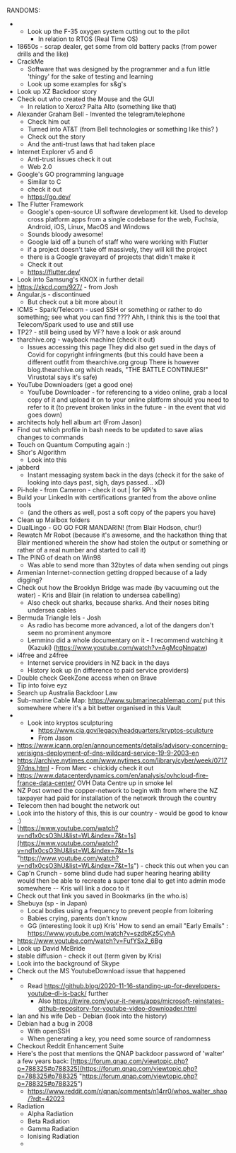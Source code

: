 RANDOMS:
- - Look up the F-35 oxygen system cutting out to the pilot
	- In relation to RTOS (Real Time OS)
- 18650s - scrap dealer, get some from old battery packs (from power drills and the like)
- CrackMe
	- Software that was designed by the programmer and a fun little 'thingy' for the sake of testing and learning
	- Look up some examples for s&g's
- Look up XZ Backdoor story
- Check out who created the Mouse and the GUI
	- In relation to Xerox? Palta Alto (something like that)
- Alexander Graham Bell - Invented the telegram/telephone
	- Check him out
	- Turned into AT&T (from Bell technologies or something like this? )
	- Check out the story
	- And the anti-trust laws that had taken place
- Internet Explorer v5 and 6
	- Anti-trust issues check it out
	- Web 2.0
- Google's GO programming language 
	- Similar to C
	- check it out
	- https://go.dev/
- The Flutter Framework
	- Google's open-source UI software development kit. Used to develop cross platform apps from a single codebase for the web, Fuchsia, Android, iOS, Linux, MacOS and Windows
	- Sounds bloody awesome!
	- Google laid off a bunch of staff who were working with Flutter
	- if a project doesn't take off massively, they will kill the project
	- there is a Google graveyard of projects that didn't make it
	- Check it out
	- https://flutter.dev/
- Look into Samsung's KNOX in further detail
- https://xkcd.com/927/ - from Josh
- Angular.js - discontinued
	- But check out a bit more about it
- ICMS - Spark/Telecom - used SSH or something or rather to do something; see what you can find
	  ???? Ahh, I think this is the tool that Telecom/Spark used to use and still use
- TP2? - still being used by VF? have a look or ask around
- tharchive.org - wayback machine (check it out)
	- Issues accessing this page
	  They did also get sued in the days of Covid for copyright infringments (but this could have been a different outfit from thearchive.org group
	  There is however blog.thearchive.org which reads, "THE BATTLE CONTINUES!"
	  Virustotal says it's safe)
- YouTube Downloaders (get a good one)
	- YouTube Downloader - for referencing to a video online, grab a local copy of it and upload it on to your online platform should you need to refer to it (to prevent broken links in the future - in the event that vid goes down)
- architects holy hell album art (From Jason)
- Find out which profile in bash needs to be updated to save alias changes to commands
- Touch on Quantum Computing again :) 
- Shor's Algorithm
	- Look into this
- jabberd
	- Instant messaging system back in the days (check it for the sake of looking into days past, sigh, days passed... xD)
- Pi-hole - from Cameron - check it out | for RPi's
- Build your LinkedIn with certifications granted from the above online tools
	- (and the others as well, post a soft copy of the papers you have)
- Clean up Mailbox folders
- DualLingo - GO GO FOR MANDARIN! (from Blair Hodson, chur!)
- Rewatch Mr Robot (because it's awesome, and the hackathon thing that Blair mentioned wherein the show had stolen the output or something or rather of a real number and started to call it)
- The PING of death on Win98
	- Was able to send more than 32bytes of data when sending out pings
- Armenian Internet-connection getting dropped because of a lady digging?
- Check out how the Brooklyn Bridge was made (by vacuuming out the water) - Kris and Blair (in relation to undersea cabelling)
	- Also check out sharks, because sharks. And their noses biting undersea cables
- Bermuda Triangle lels - Josh
	- As radio has become more advanced, a lot of the dangers don't seem no prominent anymore
	- Lemmino did a whole documentary on it - I recommend watching it (Kazuki) (https://www.youtube.com/watch?v=AgMcqNnqatw)
- i4free and z4free
	- Internet service providers in NZ back in the days
	- History look up (in difference to paid service providers)
- Double check GeekZone access when on Brave
- Tip into foive eyz
- Search up Australia Backdoor Law 
- Sub-marine Cable Map:
  https://www.submarinecablemap.com/ put this somewhere where it's a bit better organised in this Vault
- - Look into kryptos sculpturing
	- https://www.cia.gov/legacy/headquarters/kryptos-sculpture
	- From Jason
- https://www.icann.org/en/announcements/details/advisory-concerning-verisigns-deployment-of-dns-wildcard-service-19-9-2003-en
- https://archive.nytimes.com/www.nytimes.com/library/cyber/week/071797dns.html - From Marc - chickidy check it out
- https://www.datacenterdynamics.com/en/analysis/ovhcloud-fire-france-data-center/
  OVH Data Centre up in smoke 
	  lel
- NZ Post owned the copper-network to begin with from where the NZ taxpayer had paid for installation of the network through the country
- Telecom then had bought the network out
- Look into the history of this, this is our country - would be good to know :) 
- [https://www.youtube.com/watch?v=nd1x0csO3hU&list=WL&index=7&t=1s](https://www.youtube.com/watch?v=nd1x0csO3hU&list=WL&index=7&t=1s "https://www.youtube.com/watch?v=nd1x0csO3hU&list=WL&index=7&t=1s") - check this out when you can
-  Cap'n Crunch - some blind dude had super hearing hearing ability would then be able to recreate a super tone dial to get into admin mode somewhere -- Kris will link a doco to it
- Check out that link you saved in Bookmarks (in the who.is)
- Shebuya (sp - in Japan)
	- Local bodies using a frequency to prevent people from loitering
	- Babies crying, parents don't know
	- GG (interesting look it up)
Kris' How to send an email "Early Emails" : https://www.youtube.com/watch?v=szdbKz5CyhA
- https://www.youtube.com/watch?v=FufYSx2_6Bg
- Look up David McBride
- stable diffusion - check it out (term given by Kris)
- Look into the background of Skype
- Check out the MS YoutubeDownload issue that happened
- - Read https://github.blog/2020-11-16-standing-up-for-developers-youtube-dl-is-back/ further
	- Also https://itwire.com/your-it-news/apps/microsoft-reinstates-github-repository-for-youtube-video-downloader.html
- Ian and his wife Deb - Debian (look into the history)
- Debian had a bug in 2008
	- With openSSH
	- When generating a key, you need some source of randomness
- Checkout Reddit Enhancement Suite
- Here's the post that mentions the QNAP backdoor password of 'walter' a few years back: [https://forum.qnap.com/viewtopic.php?p=788325#p788325](https://forum.qnap.com/viewtopic.php?p=788325#p788325 "https://forum.qnap.com/viewtopic.php?p=788325#p788325")
	- https://www.reddit.com/r/qnap/comments/n14rr0/whos_walter_shao/?rdt=42023
- Radiation
	- Alpha Radiation
	- Beta Radiation
	- Gamma Radiation
	- Ionising Radiation
	- 